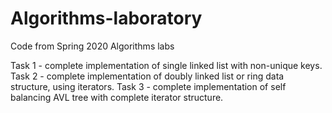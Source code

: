 # Algorithms-laboratory
Code from Spring 2020 Algorithms labs


Task 1 - complete implementation of single linked list with non-unique keys.
Task 2 - complete implementation of doubly linked list or ring data structure, using iterators.
Task 3 - complete implementation of self balancing AVL tree with complete iterator structure.
